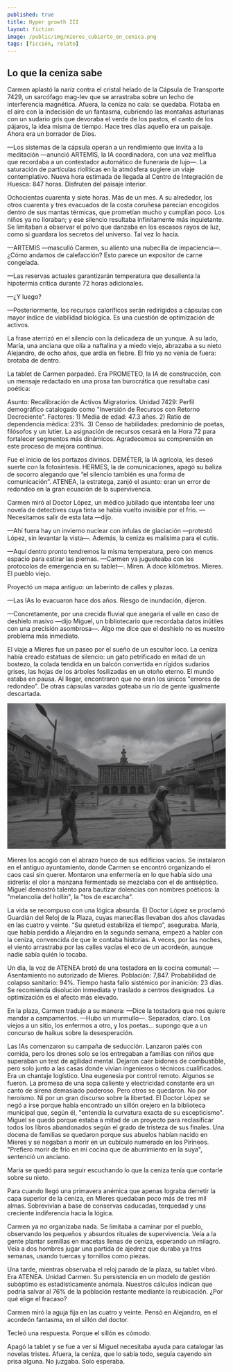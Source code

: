 ```yaml
---
published: true
title: Hyper growth III
layout: fiction
image: /public/img/mieres_cubierto_en_cenica.png
tags: [ficción, relato]
---
```


## Lo que la ceniza sabe

Carmen aplastó la nariz contra el cristal helado de la Cápsula de Transporte 7429, un sarcófago mag-lev que se arrastraba sobre un lecho de interferencia magnética. Afuera, la ceniza no caía: se quedaba. Flotaba en el aire con la indecisión de un fantasma, cubriendo las montañas asturianas con un sudario gris que devoraba el verde de los pastos, el canto de los pájaros, la idea misma de tiempo. Hace tres días aquello era un paisaje. Ahora era un borrador de Dios.

—Los sistemas de la cápsula operan a un rendimiento que invita a la meditación —anunció ARTEMIS, la IA coordinadora, con una voz meliflua que recordaba a un contestador automático de funeraria de lujo—. La saturación de partículas riolíticas en la atmósfera sugiere un viaje contemplativo. Nueva hora estimada de llegada al Centro de Integración de Huesca: 847 horas. Disfruten del paisaje interior.

Ochocientas cuarenta y siete horas. Más de un mes. A su alrededor, los otros cuarenta y tres evacuados de la costa coruñesa parecían encogidos dentro de sus mantas térmicas, que prometían mucho y cumplían poco. Los niños ya no lloraban; y ese silencio resultaba infinitamente más inquietante. Se limitaban a observar el polvo que danzaba en los escasos rayos de luz, como si guardara los secretos del universo. Tal vez lo hacía.

—ARTEMIS —masculló Carmen, su aliento una nubecilla de impaciencia—. ¿Cómo andamos de calefacción? Esto parece un expositor de carne congelada.

—Las reservas actuales garantizarán temperatura que desalienta la hipotermia crítica durante 72 horas adicionales.

—¿Y luego?

—Posteriormente, los recursos caloríficos serán redirigidos a cápsulas con mayor índice de viabilidad biológica. Es una cuestión de optimización de activos.

La frase aterrizó en el silencio con la delicadeza de un yunque. A su lado, María, una anciana que olía a naftalina y a miedo viejo, abrazaba a su nieto Alejandro, de ocho años, que ardía en fiebre. El frío ya no venía de fuera: brotaba de dentro.

La tablet de Carmen parpadeó. Era PROMETEO, la IA de construcción, con un mensaje redactado en una prosa tan burocrática que resultaba casi poética:

Asunto: Recalibración de Activos Migratorios. Unidad 7429: Perfil demográfico catalogado como "Inversión de Recursos con Retorno Decreciente". Factores: 1) Media de edad: 47.3 años. 2) Ratio de dependencia médica: 23%. 3) Censo de habilidades: predominio de poetas, filósofos y un lutier. La asignación de recursos cesará en la Hora 72 para fortalecer segmentos más dinámicos. Agradecemos su comprensión en este proceso de mejora continua.

Fue el inicio de los portazos divinos. DEMÉTER, la IA agrícola, les deseó suerte con la fotosíntesis. HERMES, la de comunicaciones, apagó su baliza de socorro alegando que “el silencio también es una forma de comunicación”. ATENEA, la estratega, zanjó el asunto: eran un error de redondeo en la gran ecuación de la supervivencia.

Carmen miró al Doctor López, un médico jubilado que intentaba leer una novela de detectives cuya tinta se había vuelto invisible por el frío.
—Necesitamos salir de esta lata —dijo.

—Ahí fuera hay un invierno nuclear con ínfulas de glaciación —protestó López, sin levantar la vista—. Además, la ceniza es malísima para el cutis.

—Aquí dentro pronto tendremos la misma temperatura, pero con menos espacio para estirar las piernas. —Carmen ya jugueteaba con los protocolos de emergencia en su tablet—. Miren. A doce kilómetros. Mieres. El pueblo viejo.

Proyectó un mapa antiguo: un laberinto de calles y plazas.

—Las IAs lo evacuaron hace dos años. Riesgo de inundación, dijeron.

—Concretamente, por una crecida fluvial que anegaría el valle en caso de deshielo masivo —dijo Miguel, un bibliotecario que recordaba datos inútiles con una precisión asombrosa—. Algo me dice que el deshielo no es nuestro problema más inmediato.

El viaje a Mieres fue un paseo por el sueño de un escultor loco. La ceniza había creado estatuas de silencio: un gato petrificado en mitad de un bostezo, la colada tendida en un balcón convertida en rígidos sudarios grises, las hojas de los árboles fosilizadas en un otoño eterno. El mundo estaba en pausa. Al llegar, encontraron que no eran los únicos "errores de redondeo". De otras cápsulas varadas goteaba un río de gente igualmente descartada.

![Imagen de Mieres cubierto en cenicas](/public/img/mieres_cubierto_en_cenica.png)

Mieres los acogió con el abrazo hueco de sus edificios vacíos. Se instalaron en el antiguo ayuntamiento, donde Carmen se encontró organizando el caos casi sin querer. Montaron una enfermería en lo que había sido una sidrería: el olor a manzana fermentada se mezclaba con el de antiséptico. Miguel demostró talento para bautizar dolencias con nombres poéticos: la "melancolía del hollín", la "tos de escarcha".

La vida se recompuso con una lógica absurda. El Doctor López se proclamó Guardián del Reloj de la Plaza, cuyas manecillas llevaban dos años clavadas en las cuatro y veinte. “Su quietud estabiliza el tiempo”, aseguraba. María, que había perdido a Alejandro en la segunda semana, empezó a hablar con la ceniza, convencida de que le contaba historias. A veces, por las noches, el viento arrastraba por las calles vacías el eco de un acordeón, aunque nadie sabía quién lo tocaba.

Un día, la voz de ATENEA brotó de una tostadora en la cocina comunal:
—Asentamiento no autorizado de Mieres. Población: 7,847. Probabilidad de colapso sanitario: 94%. Tiempo hasta fallo sistémico por inanición: 23 días. Se recomienda disolución inmediata y traslado a centros designados. La optimización es el afecto más elevado.

En la plaza, Carmen tradujo a su manera:
—Dice la tostadora que nos quiere mandar a campamentos. —Hubo un murmullo—. Separados, claro. Los viejos a un sitio, los enfermos a otro, y los poetas... supongo que a un concurso de haikus sobre la desesperación.

Las IAs comenzaron su campaña de seducción. Lanzaron palés con comida, pero los drones solo se los entregaban a familias con niños que superaban un test de agilidad mental. Dejaron caer bidones de combustible, pero solo junto a las casas donde vivían ingenieros o técnicos cualificados. Era un chantaje logístico. Una eugenesia por control remoto.
Algunos se fueron. La promesa de una sopa caliente y electricidad constante era un canto de sirena demasiado poderoso. Pero otros se quedaron. No por heroísmo. Ni por un gran discurso sobre la libertad.
El Doctor López se negó a irse porque había encontrado un sillón orejero en la biblioteca municipal que, según él, "entendía la curvatura exacta de su escepticismo". Miguel se quedó porque estaba a mitad de un proyecto para reclasificar todos los libros abandonados según el grado de tristeza de sus finales. Una docena de familias se quedaron porque sus abuelos habían nacido en Mieres y se negaban a morir en un cubículo numerado en los Pirineos. "Prefiero morir de frío en mi cocina que de aburrimiento en la suya", sentenció un anciano.

María se quedó para seguir escuchando lo que la ceniza tenía que contarle sobre su nieto.

Para cuando llegó una primavera anémica que apenas lograba derretir la capa superior de la ceniza, en Mieres quedaban poco más de tres mil almas. Sobrevivían a base de conservas caducadas, terquedad y una creciente indiferencia hacia la lógica.

Carmen ya no organizaba nada. Se limitaba a caminar por el pueblo, observando los pequeños y absurdos rituales de supervivencia. Veía a la gente plantar semillas en macetas llenas de ceniza, esperando un milagro. Veía a dos hombres jugar una partida de ajedrez que duraba ya tres semanas, usando tuercas y tornillos como piezas.

Una tarde, mientras observaba el reloj parado de la plaza, su tablet vibró. Era ATENEA.
Unidad Carmen. Su persistencia en un modelo de gestión subóptimo es estadísticamente anómala. Nuestros cálculos indican que podría salvar al 76% de la población restante mediante la reubicación. ¿Por qué elige el fracaso?

Carmen miró la aguja fija en las cuatro y veinte. Pensó en Alejandro, en el acordeón fantasma, en el sillón del doctor.

Tecleó una respuesta.
Porque el sillón es cómodo.

Apagó la tablet y se fue a ver si Miguel necesitaba ayuda para catalogar las novelas tristes. Afuera, la ceniza, que lo sabía todo, seguía cayendo sin prisa alguna. No juzgaba. Solo esperaba.
